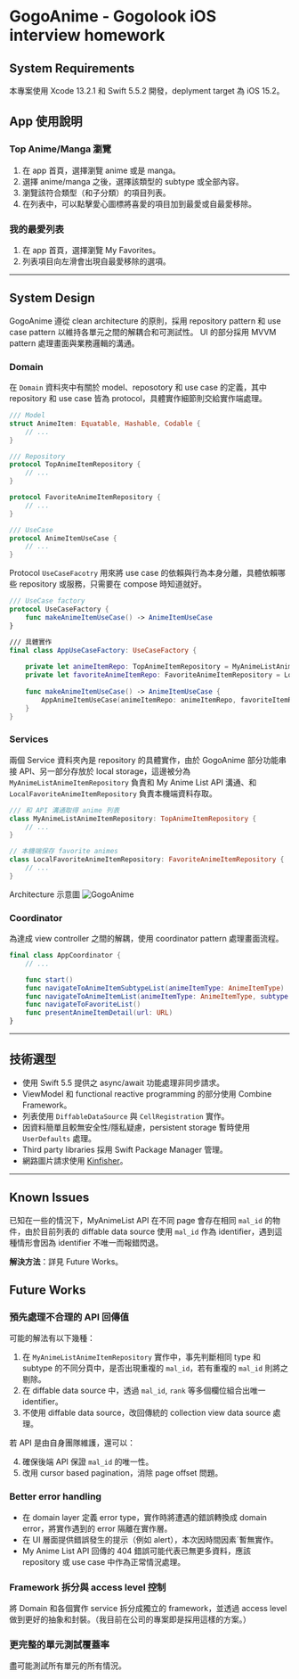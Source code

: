 # GogoAnime - Gogolook iOS interview homework

## System Requirements

本專案使用 Xcode 13.2.1 和 Swift 5.5.2 開發，deplyment target 為 iOS 15.2。

## App 使用說明
### Top Anime/Manga 瀏覽
1. 在 app 首頁，選擇瀏覽 anime 或是 manga。
2. 選擇 anime/manga 之後，選擇該類型的 subtype 或全部內容。
3. 瀏覽該符合類型（和子分類）的項目列表。
4. 在列表中，可以點擊愛心圖標將喜愛的項目加到最愛或自最愛移除。

### 我的最愛列表
1. 在 app 首頁，選擇瀏覽 My Favorites。
2. 列表項目向左滑會出現自最愛移除的選項。

---

## System Design

GogoAnime 遵從 clean architecture 的原則，採用 repository pattern 和 use case pattern 以維持各單元之間的解耦合和可測試性。
UI 的部分採用 MVVM pattern 處理畫面與業務邏輯的溝通。

### Domain

在 `Domain` 資料夾中有關於 model、reposotory 和 use case 的定義，其中 repository 和 use case 皆為 protocol，具體實作細節則交給實作端處理。

```swift
/// Model
struct AnimeItem: Equatable, Hashable, Codable {
    // ...
}

/// Repository
protocol TopAnimeItemRepository {
    // ...
}

protocol FavoriteAnimeItemRepository {
    // ...
}

/// UseCase
protocol AnimeItemUseCase {
    // ...
}
```

Protocol `UseCaseFacotry` 用來將 use case 的依賴與行為本身分離，具體依賴哪些 repository 或服務，只需要在 compose 時知道就好。

```swift
/// UseCase factory
protocol UseCaseFactory {
    func makeAnimeItemUseCase() -> AnimeItemUseCase
}

/// 具體實作
final class AppUseCaseFactory: UseCaseFactory {
    
    private let animeItemRepo: TopAnimeItemRepository = MyAnimeListAnimeItemRepository()
    private let favoriteAnimeItemRepo: FavoriteAnimeItemRepository = LocalFavoriteAnimeItemRepository()
    
    func makeAnimeItemUseCase() -> AnimeItemUseCase {
        AppAnimeItemUseCase(animeItemRepo: animeItemRepo, favoriteItemRepo: favoriteAnimeItemRepo)
    }
}
```

### Services

兩個 Service 資料夾內是 repository 的具體實作，由於 GogoAnime 部分功能串接 API、另一部分存放於 local storage，這邊被分為 `MyAnimeListAnimeItemRepository` 負責和 My Anime List API 溝通、和 `LocalFavoriteAnimeItemRepository` 負責本機端資料存取。

```swift
/// 和 API 溝通取得 anime 列表
class MyAnimeListAnimeItemRepository: TopAnimeItemRepository { 
    // ...
}

// 本機端保存 favorite animes
class LocalFavoriteAnimeItemRepository: FavoriteAnimeItemRepository {
    // ...
} 
```

Architecture 示意圖
![GogoAnime](https://user-images.githubusercontent.com/4545214/157668655-d2c9b78e-289b-47e1-b2ce-7bbd354ca575.jpg)

### Coordinator

為達成 view controller 之間的解耦，使用 coordinator pattern 處理畫面流程。

```swift
final class AppCoordinator {
    // ...

    func start()
    func navigateToAnimeItemSubtypeList(animeItemType: AnimeItemType)
    func navigateToAnimeItemList(animeItemType: AnimeItemType, subtype: AnimeItemSubtype?)
    func navigateToFavoriteList()
    func presentAnimeItemDetail(url: URL)
}
```

---

## 技術選型
- 使用 Swift 5.5 提供之 async/await 功能處理非同步請求。
- ViewModel 和 functional reactive programming 的部分使用 Combine Framework。
- 列表使用 `DiffableDataSource` 與 `CellRegistration` 實作。
- 因資料簡單且較無安全性/隱私疑慮，persistent storage 暫時使用 `UserDefaults` 處理。
- Third party libraries 採用 Swift Package Manager 管理。
- 網路圖片請求使用 [Kinfisher](https://github.com/onevcat/Kingfisher)。

---

## Known Issues

已知在一些的情況下，MyAnimeList API 在不同 page 會存在相同 `mal_id` 的物件，由於目前列表的 diffable data source 使用 `mal_id` 作為 identifier，遇到這種情形會因為 identifier 不唯一而報錯閃退。

**解決方法**：詳見 Future Works。

## Future Works
### 預先處理不合理的 API 回傳值

可能的解法有以下幾種：

1. 在 `MyAnimeListAnimeItemRepository` 實作中，事先判斷相同 type 和 subtype 的不同分頁中，是否出現重複的 `mal_id`，若有重複的 `mal_id` 則將之剔除。
2. 在 diffable data source 中，透過 `mal_id`, `rank` 等多個欄位組合出唯一 identifier。
3. 不使用 diffable data source，改回傳統的 collection view data source 處理。

若 API 是由自身團隊維護，還可以：

4. 確保後端 API 保證 `mal_id` 的唯一性。
5. 改用 cursor based pagination，消除 page offset 問題。

### Better error handling

- 在 domain layer 定義 error type，實作時將遭遇的錯誤轉換成 domain error，將實作遇到的 error 隔離在實作層。
- 在 UI 層面提供錯誤發生的提示（例如 alert），本次因時間因素ˊ暫無實作。
- My Anime List API 回傳的 404 錯誤可能代表已無更多資料，應該 repository 或 use case 中作為正常情況處理。

### Framework 拆分與 access level 控制

將 Domain 和各個實作 service 拆分成獨立的 framework，並透過 access level 做到更好的抽象和封裝。（我目前在公司的專案即是採用這樣的方案。）

### 更完整的單元測試覆蓋率

盡可能測試所有單元的所有情況。